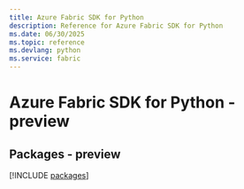 ```yaml
---
title: Azure Fabric SDK for Python
description: Reference for Azure Fabric SDK for Python
ms.date: 06/30/2025
ms.topic: reference
ms.devlang: python
ms.service: fabric
---
```

# Azure Fabric SDK for Python - preview
## Packages - preview
[!INCLUDE [packages](fabric-index.md)]